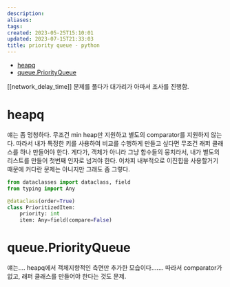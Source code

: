 ```yaml
---
description:
aliases: 
tags: 
created: 2023-05-25T15:10:01
updated: 2023-07-15T21:33:03
title: priority queue - python
---
```

- [heapq](https://docs.python.org/3/library/heapq.html#module-heapq)
- [queue.PriorityQueue](https://docs.python.org/3/library/queue.html#queue.PriorityQueue)

[[network_delay_time]] 문제를 풀다가 대가리가 아파서 조사를 진행함.

# heapq

얘는 좀 멍청하다. 무조건 min heap만 지원하고 별도의 comparator를 지원하지 않는다. 따라서 내가 특정한 키를 사용하여 비교를 수행하게 만들고 싶다면 무조건 래퍼 클래스를 하나 만들어야 한다. 게다가, 객체가 아니라 그냥 함수들의 뭉치라서, 내가 별도의 리스트를 만들어 첫번째 인자로 넘겨야 한다. 어차피 내부적으로 이진힙을 사용할거기 때문에 커다란 문제는 아니지만 그래도 좀 그렇다.

```python
from dataclasses import dataclass, field
from typing import Any

@dataclass(order=True)
class PrioritizedItem:
    priority: int
    item: Any=field(compare=False)
```

# queue.PriorityQueue

얘는.... heapq에서 객체지향적인 측면만 추가한 모습이다....... 따라서 comparator가 없고, 래퍼 클래스를 만들어야 한다는 것도 문제.
